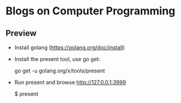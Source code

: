 # Blogs on Computer Programming

## Preview

- Install golang (https://golang.org/doc/install)

- Install the present tool, use go get:

    go get -u golang.org/x/tools/present

- Run present and browse http://127.0.0.1:3999

    $ present
